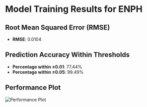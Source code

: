 # Model Training Results for ENPH

## Root Mean Squared Error (RMSE)
- **RMSE**: 0.0104

## Prediction Accuracy Within Thresholds
- **Percentage within ±0.01**: 77.44%
- **Percentage within ±0.05**: 99.49%

## Performance Plot
![Performance Plot](../imgs/ENPH.png)
